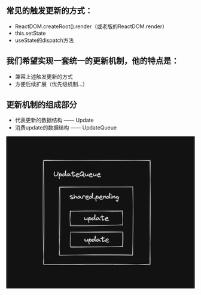 ## 常见的触发更新的方式：

* ReactDOM.createRoot().render（或老版的ReactDOM.render）
* this.setState
* useState的dispatch方法

## 我们希望实现一套统一的更新机制，他的特点是：

* 兼容上述触发更新的方式
* 方便后续扩展（优先级机制...）

## 更新机制的组成部分


* 代表更新的数据结构 —— Update
* 消费update的数据结构 —— UpdateQueue

<img src="./images/updateQueue.png" />